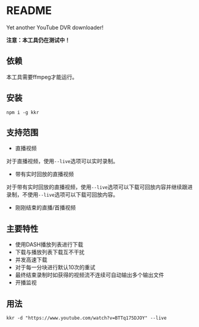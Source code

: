 # README

Yet another YouTube DVR downloader!

**注意：本工具仍在测试中！**

## 依赖
本工具需要ffmpeg才能运行。

## 安装

`npm i -g kkr`

## 支持范围

* 直播视频

对于直播视频，使用`--live`选项可以实时录制。

* 带有实时回放的直播视频

对于带有实时回放的直播视频，使用`--live`选项可以下载可回放内容并继续跟进录制，不使用`--live`选项可以下载可回放内容。

* 刚刚结束的直播/首播视频

## 主要特性

* 使用DASH播放列表进行下载
* 下载与播放列表下载互不干扰
* 并发高速下载
* 对于每一分块进行默认10次的重试
* 最终结束录制时如获得的视频流不连续可自动输出多个输出文件
* 开播监视

## 用法

`kkr -d "https://www.youtube.com/watch?v=BTTq175DJOY" --live`